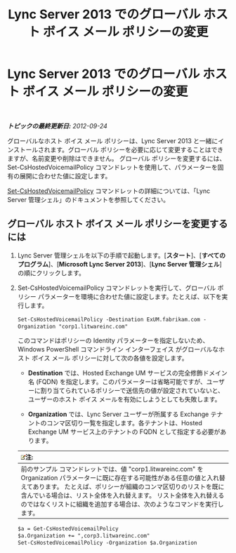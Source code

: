 ﻿---
title: Lync Server 2013 でのグローバル ホスト ボイス メール ポリシーの変更
TOCTitle: Lync Server 2013 でのグローバル ホスト ボイス メール ポリシーの変更
ms:assetid: f059b3ce-a7d8-4ea9-b10b-0052222ec2ce
ms:mtpsurl: https://technet.microsoft.com/ja-jp/library/Gg412994(v=OCS.15)
ms:contentKeyID: 48273958
ms.date: 05/19/2016
mtps_version: v=OCS.15
ms.translationtype: HT
---

# Lync Server 2013 でのグローバル ホスト ボイス メール ポリシーの変更

 

_**トピックの最終更新日:** 2012-09-24_

グローバルなホスト ボイス メール ポリシーは、Lync Server 2013 と一緒にインストールされます。グローバル ポリシーを必要に応じて変更することはできますが、名前変更や削除はできません。 グローバル ポリシーを変更するには、Set-CsHostedVoicemailPolicy コマンドレットを使用して、パラメーターを固有の展開に合わせた値に設定します。

[Set-CsHostedVoicemailPolicy](set-cshostedvoicemailpolicy.md) コマンドレットの詳細については、「Lync Server 管理シェル」のドキュメントを参照してください。

## グローバル ホスト ボイス メール ポリシーを変更するには

1.  Lync Server 管理シェルを以下の手順で起動します。\[**スタート**\]、\[**すべてのプログラム**\]、\[**Microsoft Lync Server 2013**\]、\[**Lync Server 管理シェル**\] の順にクリックします。

2.  Set-CsHostedVoicemailPolicy コマンドレットを実行して、グローバル ポリシー パラメーターを環境に合わせた値に設定します。たとえば、以下を実行します。
    
        Set-CsHostedVoicemailPolicy -Destination ExUM.fabrikam.com -Organization "corp1.litwareinc.com"
    
    このコマンドはポリシーの Identity パラメーターを指定しないため、Windows PowerShell コマンドライン インターフェイス がグローバルなホスト ボイス メール ポリシーに対して次の各値を設定します。
    
      - **Destination** では、Hosted Exchange UM サービスの完全修飾ドメイン名 (FQDN) を指定します。このパラメーターは省略可能ですが、ユーザーに割り当てられているポリシーで送信先の値が設定されていないと、ユーザーのホスト ボイス メールを有効にしようとしても失敗します。
    
      - **Organization** では、Lync Server ユーザーが所属する Exchange テナントのコンマ区切り一覧を指定します。各テナントは、Hosted Exchange UM サービス上のテナントの FQDN として指定する必要があります。
    
    <table>
    <thead>
    <tr class="header">
    <th><img src="images/Gg412781.note(OCS.15).gif" title="note" alt="note" />注:</th>
    </tr>
    </thead>
    <tbody>
    <tr class="odd">
    <td>前のサンプル コマンドレットでは、値 &quot;corp1.litwareinc.com&quot; を Organization パラメーターに既に存在する可能性がある任意の値と入れ替えてあります。 たとえば、ポリシーが組織のコンマ区切りのリストを既に含んでいる場合は、リスト全体を入れ替えます。 リスト全体を入れ替えるのではなくリストに組織を追加する場合は、次のようなコマンドを実行します。</td>
    </tr>
    </tbody>
    </table>
    
        $a = Get-CsHostedVoicemailPolicy
        $a.Organization += ",corp3.litwareinc.com"
        Set-CsHostedVoicemailPolicy -Organization $a.Organization

